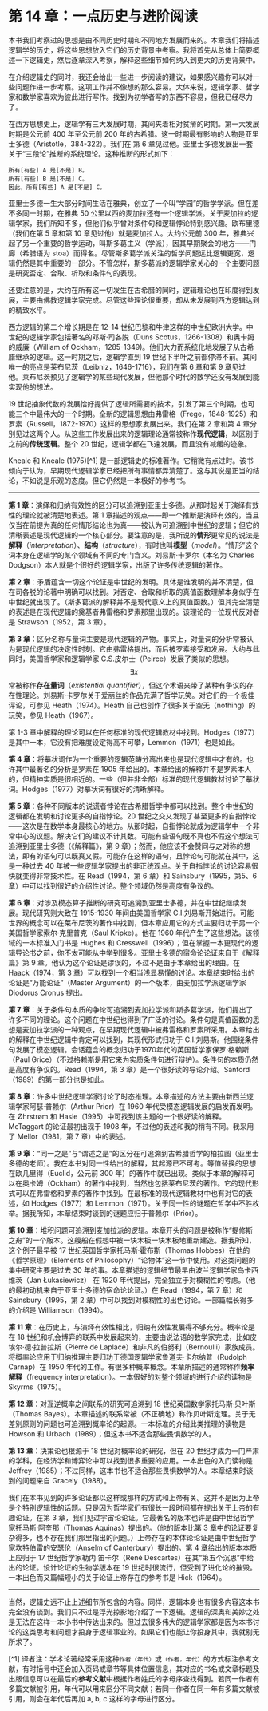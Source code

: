# 第 14 章：一点历史与进阶阅读

本书我们考察过的思想是由不同历史时期和不同地方发展而来的。本章我们将描述逻辑学的历史，将这些思想放入它们的历史背景中考察。我将首先从总体上简要概述一下逻辑史，然后逐章深入考察，解释这些细节如何纳入到更大的历史背景中。

在介绍逻辑史的同时，我还会给出一些进一步阅读的建议，如果感兴趣你可以对一些问题作进一步考察。这项工作并不像想的那么容易。大体来说，逻辑学家、哲学家和数学家喜欢为彼此进行写作。找到为初学者写的东西不容易，但我已经尽力了。

在西方思想史上，逻辑学有三大发展时期，其间夹着相对贫瘠的时期。第一大发展时期是公元前 400 年至公元前 200 年的古希腊。这一时期最有影响的人物是亚里士多德（Aristotle，384-322）。我们在 第 6 章见过他。亚里士多德发展出一套关于“三段论”推断的系统理论。这种推断的形式如下：

    所有[有些] A 是[不是] B。
    所有[有些] B 是[不是] C。
    因此，所有[有些] A 是[不是] C。
    
亚里士多德一生大部分时间生活在雅典，创立了一个叫“学园”的哲学学派。但在差不多同一时期，在雅典 50 公里以西的麦加拉还有一个逻辑学派。关于麦加拉的逻辑学家，我们所知不多，但他们似乎曾对条件句和逻辑悖论特别感兴趣。欧布里德（我们在第 5 章和第 10 章见过他）就是麦加拉人。大约公元前 300 年，雅典兴起了另一个重要的哲学运动，叫斯多葛主义（学派），因其早期聚会的地方——门廊（希腊语为 stoa）而得名。尽管斯多葛学派关注的哲学问题远比逻辑更宽，逻辑仍然是其中重要的一部分。不管怎样，斯多葛派的逻辑学家关心的一个主要问题是研究否定、合取、析取和条件句的表现。

还要注意的是，大约在所有这一切发生在古希腊的同时，逻辑理论也在印度得到发展，主要由佛教逻辑学家完成。尽管这些理论很重要，却从未发展到西方逻辑达到的精致水平。

西方逻辑的第二个增长期是在 12-14 世纪巴黎和牛津这样的中世纪欧洲大学。中世纪的逻辑学家包括著名的邓斯·司各脱（Duns Scotus，1266-1308）和奥卡姆的威廉（William of Ockham，1285-1349)。他们大力而系统化地发展了从古希腊继承的逻辑。这一时期之后，逻辑学直到 19 世纪下半叶之前都停滞不前。其间唯一的亮点是莱布尼茨（Leibniz，1646-1716），我们在第 6 章和第 9 章见过他。莱布尼茨预见了逻辑学的某些现代发展，但他那个时代的数学还没有发展到能实现他的想法。

19 世纪抽象代数的发展恰好提供了逻辑所需要的技术，引发了第三个时期，也可能三个中最伟大的一个时期。全新的逻辑思想由弗雷格（Frege，1848-1925）和罗素（Russell，1872-1970）这样的思想家发展出来。我们在第 2 章和第 4 章分别见过这两个人。从这些工作发展出来的逻辑理论通常被称作**现代逻辑**，以区别于之前的**传统逻辑**。整个 20 世纪，逻辑学都在飞速发展，而且没有减缓的迹象。

Kneale 和 Kneale (1975)[^1] 是一部逻辑史的标准著作。它稍微有点过时。该书倾向于认为，早期现代逻辑学家已经把所有事情都弄清楚了。这与其说是正当的结论，不如说是乐观的态度。但它仍然是一本极好的参考书。

---

**第 1 章**：演绎和归纳有效性的区分可以追溯到亚里士多德。从那时起关于演绎有效性的理论就被清楚地表述。第 1 章描述的观点——即一个推断是演绎有效的，当且仅当在前提为真的任何情形结论也为真——被认为可追溯到中世纪的逻辑；但它的清晰表述是现代逻辑的一个核心部分。要注意的是，我所说的**情形**更常见的说法是**解释**（_interpretation_）、**结构**（_structure_），有时也叫**模型**（_model_）。“情形”这个词本身在逻辑学的某个领域有不同的专门含义。刘易斯·卡罗尔（本名为 Charles Dodgson）本人就是个很好的逻辑学家，出版了许多传统逻辑的著作。

**第 2 章**：矛盾蕴含一切这个论证是中世纪的发明。具体是谁发明的并不清楚，但在司各脱的论著中明确可以找到。对否定、合取和析取的真值函数理解本身似乎在中世纪就出现了。（斯多葛派的解释并不是现代意义上的真值函数。）但其完全清楚的表述是在现代逻辑的奠基者弗雷格和罗素那里出现的。该理论的一位现代反对者是 Strawson（1952，第 3 章）。

**第 3 章**：区分名称与量词主要是现代逻辑的产物。事实上，对量词的分析常被认为是现代逻辑的决定性时刻。它由弗雷格提出，而后被罗素接受和发展。大约与此同时，美国哲学家和逻辑学家 C.S.皮尔士（Peirce）发展了类似的思想。$$\exists x$$ 常被称作**存在量词**（_existential quantifier_），但这个术语夹带了某种有争议的存在性理论。刘易斯·卡罗尔关于爱丽丝的作品充满了哲学玩笑。对它们的一个极佳评论，可参见 Heath（1974）。Heath 自己也创作了很多关于空无（nothing）的玩笑，参见 Heath（1967）。

第 1-3 章中解释的理论可以在任何标准的现代逻辑教材中找到。Hodges（1977）是其中一本，它没有把难度设定得高不可攀，Lemmon（1971）也是如此。

**第 4 章**：将摹状词作为一个重要的逻辑范畴分离出来也是现代逻辑中才有的。也许其中最著名的分析是罗素在 1905 年给出的。本章给出的解释并不是罗素本人的，但精神实质是很相近的。一些（但并非全部）标准的现代逻辑教材讨论了摹状词。Hodges（1977）对摹状词有很好的清晰解释。

**第 5 章**：各种不同版本的说谎者悖论在古希腊哲学中都可以找到。整个中世纪的逻辑都在发明和讨论更多的自指悖论。20 世纪之交又发现了甚至更多的自指悖论——这次是在数学本身最核心的地方。从那时起，自指悖论就成为逻辑学中一个非常中心的议题。解决它们的建议不计其数。可能有些语句既不真也不假这个想法可追溯到亚里士多德（《解释篇》，第 9 章）；然而，他应该不会赞同与之对称的想法，即有的语句可以既真又假。可能存在这样的语句，且悖论句可能就在其中，这是一种过去 40 年被一些逻辑学家提出的非正统观点。关于自指悖论的讨论容易很快就变得非常技术性。在 Read（1994，第 6 章）和 Sainsbury（1995，第5、6章）中可以找到很好的介绍性讨论。整个领域仍然是高度有争议的。

**第 6 章**：对涉及模态算子推断的研究可追溯到亚里士多德，并在中世纪继续发展。现代研究则大致在 1915-1930 年间由美国哲学家 C.I.刘易斯开始进行。可能世界的概念可以在莱布尼茨的著作中找到，但本章应用它的方式主要归功于另一个美国哲学家索尔·克里普克（Saul Kripke）。他在 1960 年代产生了这些想法。该领域的一本标准入门书是 Hughes 和 Cresswell（1996）；但在掌握一本更现代的逻辑导论书之前，你不太可能从中学到很多。亚里士多德的宿命论论证来自于《解释篇》第 9 章。他认为这个论证是谬误的，不过不是由于本章给出的理由。在 Haack（1974，第 3 章）可以找到一个相当浅显易懂的讨论。本章结束时给出的论证是“万能论证”（Master Argument）的一个版本，由麦加拉学派逻辑学家 Diodorus Cronus 提出。

**第 7 章**：关于条件句本质的争论可追溯到麦加拉学派和斯多葛学派，他们提出了许多不同的理论。这个问题在中世纪也得到了广泛的讨论。条件句是真值函数的思想是麦加拉学派的一种观点，在早期现代逻辑中被弗雷格和罗素所采用。本章给出的解释在中世纪逻辑中肯定可以找到，其现代形式归功于 C.I.刘易斯。他围绕条件句发展了模态逻辑。会话蕴含的概念归功于1970年代的英国哲学家保罗·格赖斯（Paul Grice）（不过格赖斯是用它来为实质条件句进行辩护）。条件句的本质仍然是高度有争议的。Read（1994，第 3 章）是一个很好读的导论介绍。Sanford（1989）的第一部分也是如此。

**第 8 章**：许多中世纪逻辑学家讨论了时态推理。本章描述的方法主要由新西兰逻辑学家阿瑟·普赖尔（Arthur Prior）在 1960 年代受模态逻辑发展的启发而发明。在 Øhrstrøm 和 Hasle（1995）中可找到该主题的一个很好读的解释。McTaggart 的论证最初出现于 1908 年，不过他的表述和我的稍有不同。我采用了 Mellor（1981，第 7 章）中的表述。

**第 9 章**：“同一之是”与“谓述之是”的区分在可追溯到古希腊哲学的柏拉图（亚里士多德的老师）。我在本书对同一性给出的解释，其起源已不可考。等值替换的思想在欧几里得（Euclid，公元前 300 年）的著作中就已出现。类似于本章的解释可以在奥卡姆（Ockham）的著作中找到，当然也包括莱布尼茨的著作。它的现代形式可以在弗雷格和罗素的著作中找到。在最标准的现代逻辑教材中也有对它的表述，如 Hodges（1977）和 Lemmon（1971）。关于同一性的谜题在哲学中不胜枚举。据我所知，本章结束时谈到的谜题应归于普赖尔（Prior）。

**第 10 章**：堆积问题可追溯到麦加拉派的逻辑。本章开头的问题是被称作“提修斯之舟”的一个版本。这艘船在假想中被一块木板一块木板地重新建造。据我所知，这个例子最早被 17 世纪英国哲学家托马斯·霍布斯（Thomas Hobbes）在他的《哲学原理》（Elements of Philosophy）“论物体”这一节中使用。对这类问题的集中研究主要是过去 30 年的事。本章描述的逻辑细节最早由波兰逻辑学家乌卡西维茨（Jan Łukasiewicz） 在 1920 年代提出，完全独立于对模糊性的考虑。（他的最初动机来自于亚里士多德的宿命论论证。）在 Read（1994，第 7 章）和 Sainsbury（1995，第 2 章）中可以找到对模糊性的出色讨论。一部篇幅长得多的介绍是 Williamson（1994）。

**第 11 章**：在历史上，与演绎有效性相比，归纳有效性发展得不够充分。概率论是在 18 世纪和机会博弈的联系中发展起来的，主要由说法语的数学家完成，比如皮埃尔·德·拉普拉斯（Pierre de Laplace）和非凡的伯努利（Bernoulli）家族成员。将概率论应用于归纳推理主要归功于德国逻辑学家鲁道夫·卡尔纳普（Rudolph Carnap）在 1950 年代的工作。有很多种概率概念。本章所描述的通常称作**频率解释**（frequency interpretation）。一本很好的对整个领域的进行介绍的读物是 Skyrms（1975）。

**第 12 章**：对互逆概率之间联系的研究可追溯到 18 世纪英国数学家托马斯·贝叶斯（Thomas Bayes）。本章描述的联系常被（不正确地）称作贝叶斯定理。关于无差别原则的问题也可追溯到概率论的起源。一本标准的介绍此类推理的读物是 Howson 和 Urbach（1989）；但这本书不适合那些畏惧数学的人。

**第 13 章**：决策论也根源于 18 世纪对概率论的研究，但在 20 世纪才成为一门严肃的学科，在经济学和博弈论中可以找到很多重要的应用。一本出色的入门读物是 Jeffrey（1985）；不过同样，这本书也不适合那些畏惧数学的人。本章结束时谈到的问题来自 Gracely（1988）。

我们在本书见到的许多论证都以这样或那样的方式和上帝有关。这并不是因为上帝是个特别逻辑性的话题。只是因为哲学家们有很长一段时间都在提出关于上帝的有趣论证。在第 3 章，我们见过宇宙论论证。它最著名的版本也许是由中世纪哲学家托马斯·阿奎那（Thomas Aquinas）提出的。（他的版本比第 3 章中的论证要复杂得多，也不存在我们那里指出的问题。）上帝存在的本体论论证是由中世纪哲学家坎特伯雷的安瑟伦（Anselm of Canterbury）提出的。第 4 章给出的版本本质上应归于 17 世纪哲学家勒内·笛卡尔（René Descartes）在其“第五个沉思”中给出的论证。设计论证的生物学版本在 19 世纪时很流行，但受到了进化论的摧毁。一本出色而又篇幅短小的关于论证上帝存在的参考书是 Hick（1964）。

---

当然，逻辑史远不止上述细节所包含的内容。同样，逻辑本身也有很多内容这本书完全没有谈到。我们只不过是浮光掠影地介绍了一下逻辑。逻辑的深奥和美妙之处是无法在这样一本小书中传达出来的。但过去很多伟大的逻辑学家都是因为本书讨论的这类思考和问题才投身于逻辑事业的。如果它们也能让你投身其中，我就别无所求了。

[^1] 译者注：学术论著经常采用这种`作者（年代）`或`（作者，年代）`的方式标注参考文献，有时括号中还会加入页码或章节等具体位置信息，其对应的书名或文章标题及出版信息可以在最后的**参考文献**中根据作者姓氏的字母序查找得到。若同一作者有多篇文献被引用，年代可以用来区分不同文献；若同一作者在同一年有多篇文献被引用，则会在年代后再加 a, b, c 这样的字母进行区分。






